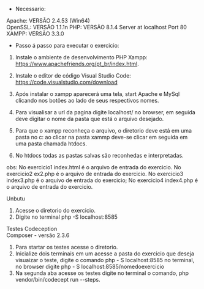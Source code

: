 
* Necessario:

Apache: VERSÃO
2.4.53 
(Win64)  
OpenSSL: VERSÃO
1.1.1n 
PHP: VERSÃO 
8.1.4 Server at localhost Port 80
XAMPP: VERSÃO
3.3.0

* Passo á passo para  executar o exercicio:

1. Instale o ambiente de desenvolvimento PHP Xampp: https://www.apachefriends.org/pt_br/index.html.

2. Instale o editor de código Visual Studio Code: https://code.visualstudio.com/download

3. Após instalar o xampp aparecerá uma tela, start Apache e MySql clicando nos botões ao lado de seus respectivos nomes.

4. Para visualisar a url da pagina digite localhost/ no browser, em seguida deve digitar o nome da pasta que está o arquivo desejado.

5. Para que o xampp reconheça o arquivo, o diretorio deve está em uma pasta no c: ao clicar na pasta xammp deve-se clicar em seguida em uma pasta chamada htdocs.

6. No htdocs todas as pastas salvas são reconhedas e interpretadas.


obs: No exercicio1 index.html é o arquivo de entrada do exercicio.
     No exercicio2 ex2.php é o arquivo de entrada do exercicio.
     No exercicio3 index3.php é o arquivo de entrada do exercicio;
     No exercicio4 index4.php é o arquivo de entrada do exercicio.

Unbutu
1. Acesse o diretorio do exercicio.
2. Digite no terminal php -S localhost:8585

Testes 
Codeception  
Composer - versão 2.3.6

1. Para startar os testes acesse o diretorio.
2. Inicialize dois terminais em um acesse a pasta do exercicio que deseja visuaizar o teste, digite o comando php - S localhost:8585 no terminal, no browser digite php - S localhost:8585/nomedoexercicio
3. Na segunda aba acesse os testes digite no terminal o comando, php vendor/bin/codecept run --steps.
